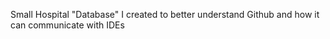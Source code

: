 Small Hospital "Database" I created to better understand Github and how it can communicate with IDEs
